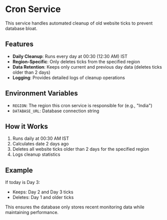 # Cron Service

This service handles automated cleanup of old website ticks to prevent database bloat.

## Features

- **Daily Cleanup**: Runs every day at 00:30 (12:30 AM) IST
- **Region-Specific**: Only deletes ticks from the specified region
- **Data Retention**: Keeps only current and previous day data (deletes ticks older than 2 days)
- **Logging**: Provides detailed logs of cleanup operations

## Environment Variables

- `REGION`: The region this cron service is responsible for (e.g., "India")
- `DATABASE_URL`: Database connection string

## How it Works

1. Runs daily at 00:30 AM IST
2. Calculates date 2 days ago
3. Deletes all website ticks older than 2 days for the specified region
4. Logs cleanup statistics

## Example

If today is Day 3:
- Keeps: Day 2 and Day 3 ticks
- Deletes: Day 1 and older ticks

This ensures the database only stores recent monitoring data while maintaining performance.
